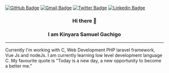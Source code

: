 [![GitHub Badge](https://img.shields.io/badge/-@kinyarasam-%23181717?style=flat&logo=github)](https://github.com/Kinyarasam) [![Gmail Badge](https://img.shields.io/badge/-skinyara.30@gmail.com-c14438?style=flat&logo=Gmail&logoColor=white&link=mailto:skinyara.30@gmail.com)](mailto:skinyara.30@gmail.com) [![Twitter Badge](https://img.shields.io/badge/-@Kinyarasam-1ca0f1?style=flat&labelColor=1ca0f1&logo=twitter&logoColor=white&link=https://twitter.com/Kinyarasam)](https://twitter.com/Kinyarasam) [![Linkedin Badge](https://img.shields.io/badge/-@Kinyarasam-blue?style=flat&logo=Linkedin&logoColor=white&link=https://www.linkedin.com/in/kinyara-samuel-gachigo-885b151a5/)](https://www.linkedin.com/in/kinyara-samuel-gachigo-885b151a5/)

### <p align="center">Hi there 👋</p>
### <p align="center">I am Kinyara Samuel Gachigo</p>
------------


Currently I'm working with C, Web Development PHP laravel framework, Vue Js and nodeJs.
I am currently learning low level development language C.
My favourite quote is "Today is a new day, a new opportunity to become a better me."
 
<!--
**Kinyarasam/Kinyarasam** is a ✨ _special_ ✨ repository because its `README.md` (this file) appears on your GitHub profile.

Here are some ideas to get you started:

- 🔭 I’m currently working on ...
- 🌱 I’m currently learning ...
- 👯 I’m looking to collaborate on ...
- 🤔 I’m looking for help with ...
- 💬 Ask me about ...
- 📫 How to reach me: ...
- 😄 Pronouns: ...
- ⚡ Fun fact: ...
-->
